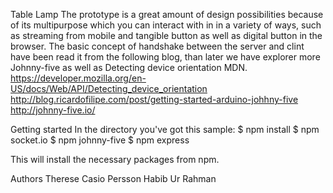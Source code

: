 Table Lamp 
The prototype is  a great amount of design possibilities because of its multipurpose which you can interact with in in a variety of ways, such as streaming from mobile and tangible button as well as digital button in the browser. The basic concept of handshake between the server and clint  have been read it from the following blog, than later we have explorer more Johnny-five as well as Detecting device orientation MDN.
https://developer.mozilla.org/en-US/docs/Web/API/Detecting_device_orientation
http://blog.ricardofilipe.com/post/getting-started-arduino-johhny-five
http://johnny-five.io/

Getting started
In the directory you've got this sample:
$ npm install
$ npm socket.io
$ npm johnny-five
$ npm express

This will install the necessary packages from npm.


Authors
Therese Casio Persson
Habib Ur Rahman
